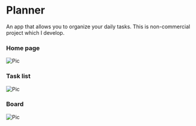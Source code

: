 # Planner

An app that allows you to organize your daily tasks. This is non-commercial project which I develop.

### Home page
![Pic](https://images2.imgbox.com/e2/3e/uhT3lnAF_o.png)

### Task list
![Pic](https://images2.imgbox.com/79/e3/3XqP6Pv1_o.png)

### Board
![Pic](https://images2.imgbox.com/35/76/YgCT1zCx_o.png)